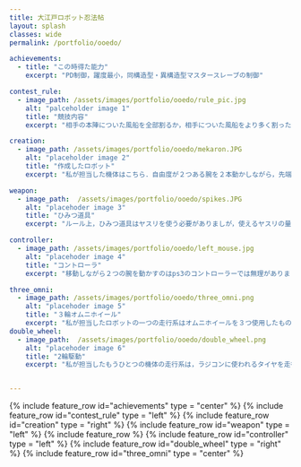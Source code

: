 ```yaml
---
title: 大江戸ロボット忍法帖
layout: splash
classes: wide
permalink: /portfolio/ooedo/

achievements:
  - title: "この時得た能力"
    excerpt: "PD制御，躍度最小，同構造型・異構造型マスタースレーブの制御"

contest_rule:
  - image_path: /assets/images/portfolio/ooedo/rule_pic.jpg
    alt: "palceholder image 1"
    title: "競技内容"
    excerpt: "相手の本陣についた風船を全部割るか，相手についた風船をより多く割った方の勝利"

creation:
  - image_path: /assets/images/portfolio/ooedo/mekaron.JPG
    alt: "placeholder image 2"
    title: "作成したロボット"
    excerpt: "私が担当した機体はこちら．自由度が２つある腕を２本動かしながら，先端についたひみつ道具を使い，風船を割ります．"

weapon:
  - image_path:  /assets/images/portfolio/ooedo/spikes.JPG
    alt: "placehoder image 3"
    title: "ひみつ道具"
    excerpt: "ルール上，ひみつ道具はヤスリを使う必要がありましが，使えるヤスリの量に指定がありました．なので，使うヤスリは少量で風船を割りやすいようなひみつ道具を作る必要がありました．そこで私はモーニングスターをイメージした腕の先端につける部品を作成しました．"

controller:
  - image_path: /assets/images/portfolio/ooedo/left_mouse.jpg
    alt: "placehoder image 4"
    title: "コントローラ"
    excerpt: "移動しながら２つの腕を動かすのはps3のコントローラーでは無理がありました．そこで，私達はマウスの横にジョイスティックを埋め込んだマウスとボタンを埋め込んだマウスを自作し，それらを使いました．"

three_omni:
  - image_path: /assets/images/portfolio/ooedo/three_omni.png
    alt: "placehoder image 5"
    title: "３輪オムニホイール"
    excerpt: "私が担当したロボットの一つの走行系はオムニホイールを３つ使用したものです．これにより，全方位移動できるようになり，いろんな方向から攻撃ができるようになりました．"
double_wheel:
  - image_path:  /assets/images/portfolio/ooedo/double_wheel.png
    alt: "placehoder image 6"
    title: "2輪駆動"
    excerpt: "私が担当したもうひとつの機体の走行系は，ラジコンに使われるタイヤを走行系に取り付け，２輪駆動にしたことでスピードが上がり，相手の本陣に早くたどり着くことが可能になりました．"


---
```



{% include  feature_row id="achievements" type = "center" %}
{% include  feature_row id="contest_rule" type = "left" %}
{% include  feature_row id="creation" type = "right" %}
{% include  feature_row id="weapon" type = "left" %}
{% include  feature_row %}
{% include  feature_row id="controller" type = "left" %}
{% include  feature_row id="double_wheel" type = "right" %}
{% include  feature_row id="three_omni" type = "center" %}
